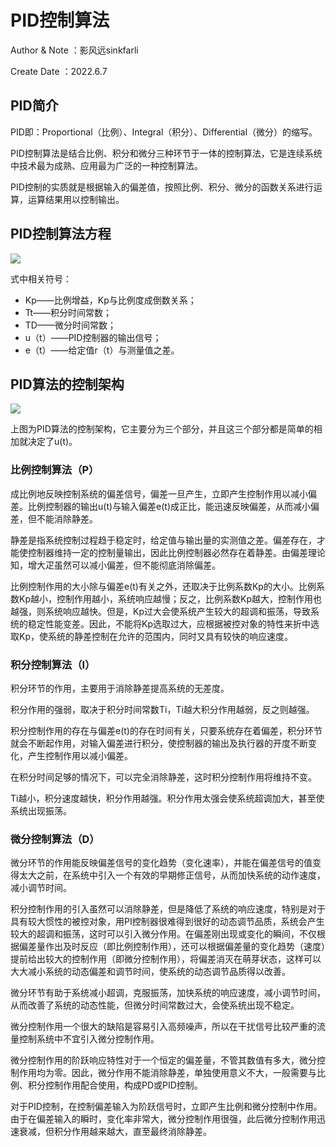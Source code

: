 # PID控制算法
Author & Note ：影风远sinkfarli

Create Date ：2022.6.7

## PID简介
PID即：Proportional（比例）、Integral（积分）、Differential（微分）的缩写。

PID控制算法是结合比例、积分和微分三种环节于一体的控制算法，它是连续系统中技术最为成熟、应用最为广泛的一种控制算法。

PID控制的实质就是根据输入的偏差值，按照比例、积分、微分的函数关系进行运算，运算结果用以控制输出。

## PID控制算法方程
<img src="./photo/18.png">

式中相关符号：
- Kp——比例增益，Kp与比例度成倒数关系； 
- Tt——积分时间常数； 
- TD——微分时间常数；  
- u（t）——PID控制器的输出信号； 
- e（t）——给定值r（t）与测量值之差。  

## PID算法的控制架构
<img src="./photo/19.png">

上图为PID算法的控制架构，它主要分为三个部分，并且这三个部分都是简单的相加就决定了u(t)。

### 比例控制算法（P）
成比例地反映控制系统的偏差信号，偏差一旦产生，立即产生控制作用以减小偏差。比例控制器的输出u(t)与输入偏差e(t)成正比，能迅速反映偏差，从而减小偏差，但不能消除静差。

静差是指系统控制过程趋于稳定时，给定值与输出量的实测值之差。偏差存在，才能使控制器维持一定的控制量输出，因此比例控制器必然存在着静差。由偏差理论知，增大疋虽然可以减小偏差，但不能彻底消除偏差。

比例控制作用的大小除与偏差e(t)有关之外，还取决于比例系数Kp的大小。比例系数Kp越小，控制作用越小，系统响应越慢；反之，比例系数Kp越大，控制作用也越强，则系统响应越快。但是，Kp过大会使系统产生较大的超调和振荡，导致系统的稳定性能变差。因此，不能将Kp选取过大，应根据被控对象的特性来折中选取Kp，使系统的静差控制在允许的范围内，同时又具有较快的响应速度。

### 积分控制算法（I）
积分环节的作用，主要用于消除静差提高系统的无差度。

积分作用的强弱，取决于积分时间常数Ti，Ti越大积分作用越弱，反之则越强。

积分控制作用的存在与偏差e(t)的存在时间有关，只要系统存在着偏差，积分环节就会不断起作用，对输入偏差进行积分，使控制器的输出及执行器的开度不断变化，产生控制作用以减小偏差。

在积分时间足够的情况下，可以完全消除静差，这时积分控制作用将维持不变。

Ti越小，积分速度越快，积分作用越强。积分作用太强会使系统超调加大，甚至使系统出现振荡。

### 微分控制算法（D）
微分环节的作用能反映偏差信号的变化趋势（变化速率），并能在偏差信号的值变得太大之前，在系统中引入一个有效的早期修正信号，从而加快系统的动作速度，减小调节时间。

积分控制作用的引入虽然可以消除静差，但是降低了系统的响应速度，特别是对于具有较大惯性的被控对象，用PI控制器很难得到很好的动态调节品质，系统会产生较大的超调和振荡，这时可以引入微分作用。在偏差刚出现或变化的瞬间，不仅根据偏差量作出及时反应（即比例控制作用），还可以根据偏差量的变化趋势（速度）提前给出较大的控制作用（即微分控制作用），将偏差消灭在萌芽状态，这样可以大大减小系统的动态偏差和调节时间，使系统的动态调节品质得以改善。

微分环节有助于系统减小超调，克服振荡，加快系统的响应速度，减小调节时间，从而改善了系统的动态性能，但微分时间常数过大，会使系统出现不稳定。

微分控制作用一个很大的缺陷是容易引入高频噪声，所以在干扰信号比较严重的流量控制系统中不宜引入微分控制作用。

微分控制作用的阶跃响应特性对于一个恒定的偏差量，不管其数值有多大，微分控制作用均为零。因此，微分作用不能消除静差，单独使用意义不大，一般需要与比例、积分控制作用配合使用，构成PD或PID控制。

对于PID控制，在控制偏差输入为阶跃信号时，立即产生比例和微分控制中作用。由于在偏差输入的瞬时，变化率非常大，微分控制作用很强，此后微分控制作用迅速衰减，但积分作用越来越大，直至最终消除静差。


